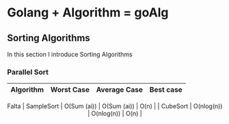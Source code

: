# Golang + Algorithm = goAlg

## Sorting Algorithms

In this section I introduce Sorting Algorithms

### Parallel Sort

<center>

| Algorithm | Worst Case | Average Case | Best case |
| --- | --- | --- | --- |

Falta
| SampleSort | O(Sum (ai)) | O(Sum (ai)) | O(n) |
| CubeSort | O(nlog(n)) | O(nlog(n)) | O(n) |

</center>

